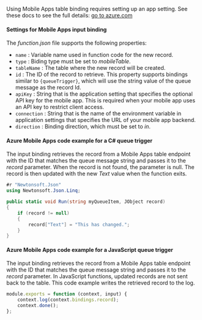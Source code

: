 Using Mobile Apps table binding requires setting up an app setting. See these docs to see the full details: [go to azure.com](https://azure.microsoft.com/en-us/documentation/articles/functions-bindings-mobile-apps/#create-an-environment-variable-for-your-mobile-app-backend-url)

#### Settings for Mobile Apps input binding

The *function.json* file supports the following properties:

- `name` : Variable name used in function code for the new record.
- `type` : Biding type must be set to *mobileTable*.
- `tableName` : The table where the new record will be created.
- `id` : The ID of the record to retrieve. This property supports bindings similar to `{queueTrigger}`, which will use the string value of the queue message as the record Id.
- `apiKey` : String that is the application setting that specifies the optional API key for the mobile app. This is required when your mobile app uses an API key to restrict client access.
- `connection` : String that is the name of the environment variable in application settings that specifies the URL of your mobile app backend.
- `direction` : Binding direction, which must be set to *in*.

#### Azure Mobile Apps code example for a C# queue trigger

The input binding retrieves the record from a Mobile Apps table endpoint with the ID that matches the queue message string and passes it to the *record* parameter. When the record is not found, the parameter is null. The record is then updated with the new *Text* value when the function exits.

```csharp
#r "Newtonsoft.Json"	
using Newtonsoft.Json.Linq;

public static void Run(string myQueueItem, JObject record)
{
    if (record != null)
    {
        record["Text"] = "This has changed.";
    }    
}
```

#### Azure Mobile Apps code example for a JavaScript queue trigger

The input binding retrieves the record from a Mobile Apps table endpoint with the ID that matches the queue message string and passes it to the *record* parameter. In JavaScript functions, updated records are not sent back to the table. This code example writes the retrieved record to the log.

```javascript
module.exports = function (context, input) {    
    context.log(context.bindings.record);
    context.done();
};
```
